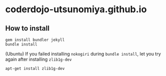 # coderdojo-utsunomiya.github.io

## How to install

```
gem install bundler jekyll
bundle install
```

(Ubuntu)
If you failed installing ``nokogiri`` during ``bundle install``, let you try again after installing ``zlib1g-dev``

```
apt-get install zlib1g-dev
```

